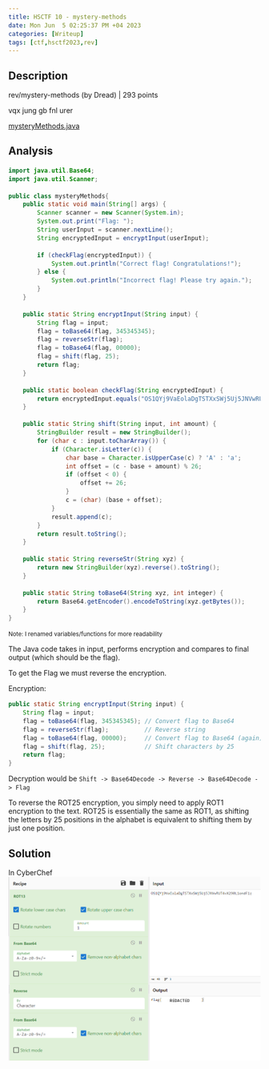 ```yaml
---
title: HSCTF 10 - mystery-methods
date: Mon Jun  5 02:25:37 PM +04 2023
categories: [Writeup]
tags: [ctf,hsctf2023,rev]
---
```


## Description

rev/mystery-methods (by Dread) | 293  points

vqx jung gb fnl urer

[mysteryMethods.java](https://hsctf-10-resources.storage.googleapis.com/uploads/8f40697b942f04374a3860cc054c8704ad338392b7df6a0511da2fd49d18c9f4/mysteryMethods.java)

## Analysis 

```java
import java.util.Base64;
import java.util.Scanner;

public class mysteryMethods{
    public static void main(String[] args) {
        Scanner scanner = new Scanner(System.in);
        System.out.print("Flag: ");
        String userInput = scanner.nextLine();
        String encryptedInput = encryptInput(userInput);

        if (checkFlag(encryptedInput)) {
            System.out.println("Correct flag! Congratulations!");
        } else {
            System.out.println("Incorrect flag! Please try again.");
        }
    }

    public static String encryptInput(String input) {
        String flag = input;
        flag = toBase64(flag, 345345345);
        flag = reverseStr(flag);
        flag = toBase64(flag, 00000);
        flag = shift(flag, 25);
        return flag;
    }

    public static boolean checkFlag(String encryptedInput) {
        return encryptedInput.equals("OS1QYj9VaEolaDgTSTXxSWj5Uj5JNVwRUT4vX290L1ondF1z");
    }

    public static String shift(String input, int amount) {
        StringBuilder result = new StringBuilder();
        for (char c : input.toCharArray()) {
            if (Character.isLetter(c)) {
                char base = Character.isUpperCase(c) ? 'A' : 'a';
                int offset = (c - base + amount) % 26;
                if (offset < 0) {
                    offset += 26;
                }
                c = (char) (base + offset);
            }
            result.append(c);
        }
        return result.toString();
    }

    public static String reverseStr(String xyz) {
        return new StringBuilder(xyz).reverse().toString();
    }

    public static String toBase64(String xyz, int integer) {
        return Base64.getEncoder().encodeToString(xyz.getBytes());
    }
}
```
<small>Note: I renamed variables/functions for more readability</small>

The Java code takes in input, performs encryption and compares to final output (which should be the flag).

To get the Flag we must reverse the encryption.

Encryption: 
```java
public static String encryptInput(String input) {
    String flag = input;
    flag = toBase64(flag, 345345345); // Convert flag to Base64
    flag = reverseStr(flag);          // Reverse string
    flag = toBase64(flag, 00000);     // Convert flag to Base64 (again)
    flag = shift(flag, 25);           // Shift characters by 25
    return flag;
}
```

Decryption would be `Shift -> Base64Decode -> Reverse -> Base64Decode -> Flag`

To reverse the ROT25 encryption, you simply need to apply ROT1 encryption to the text. ROT25 is essentially the same as ROT1, as shifting the letters by 25 positions in the alphabet is equivalent to shifting them by just one position.

## Solution

In CyberChef
![mystery-methods-1](/assets/images/HSCTF/2023/mystery-methods-1.png)
